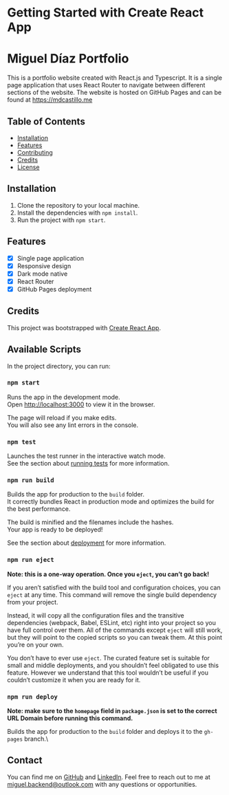 # Getting Started with Create React App

# Miguel Díaz Portfolio

This is a portfolio website created with React.js and Typescript. It is a single page application that uses React Router to navigate between different sections of the website. The website is hosted on GitHub Pages and can be found at https://mdcastillo.me

## Table of Contents

- [Installation](#installation)
- [Features](#features)
- [Contributing](#contributing)
- [Credits](#credits)
- [License](#license)

## Installation

1. Clone the repository to your local machine.
2. Install the dependencies with `npm install`.
3. Run the project with `npm start`.

## Features

- [x] Single page application
- [x] Responsive design
- [x] Dark mode native
- [x] React Router
- [x] GitHub Pages deployment

## Credits

This project was bootstrapped with [Create React App](https://github.com/facebook/create-react-app).

## Available Scripts

In the project directory, you can run:

### `npm start`

Runs the app in the development mode.\
Open [http://localhost:3000](http://localhost:3000) to view it in the browser.

The page will reload if you make edits.\
You will also see any lint errors in the console.

### `npm test`

Launches the test runner in the interactive watch mode.\
See the section about [running tests](https://facebook.github.io/create-react-app/docs/running-tests) for more information.

### `npm run build`

Builds the app for production to the `build` folder.\
It correctly bundles React in production mode and optimizes the build for the best performance.

The build is minified and the filenames include the hashes.\
Your app is ready to be deployed!

See the section about [deployment](https://facebook.github.io/create-react-app/docs/deployment) for more information.

### `npm run eject`

**Note: this is a one-way operation. Once you `eject`, you can’t go back!**

If you aren’t satisfied with the build tool and configuration choices, you can `eject` at any time. This command will remove the single build dependency from your project.

Instead, it will copy all the configuration files and the transitive dependencies (webpack, Babel, ESLint, etc) right into your project so you have full control over them. All of the commands except `eject` will still work, but they will point to the copied scripts so you can tweak them. At this point you’re on your own.

You don’t have to ever use `eject`. The curated feature set is suitable for small and middle deployments, and you shouldn’t feel obligated to use this feature. However we understand that this tool wouldn’t be useful if you couldn’t customize it when you are ready for it.

### `npm run deploy`

**Note: make sure to the `homepage` field in `package.json` is set to the correct URL Domain before running this command.**

Builds the app for production to the `build` folder and deploys it to the `gh-pages` branch.\

## Contact

You can find me on [GitHub](https://github.com/MDCIrony) and [LinkedIn](https://www.linkedin.com/in/migueldiaz2023).
Feel free to reach out to me at [miguel.backend@outlook.com](mailto:miguel.backend@outlook.com) with any questions or opportunities.
